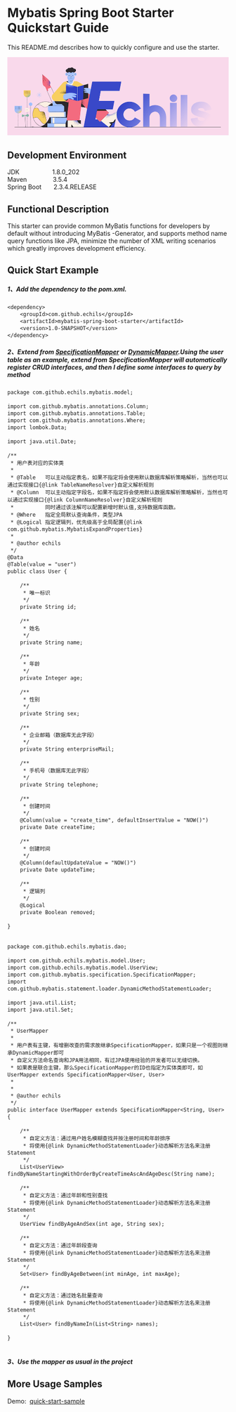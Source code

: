 # Mybatis Spring Boot Starter Quickstart Guide

This README.md describes how to quickly configure and use the starter.


<p align="center">
  <a>
   <img alt="Framework" src="ECHILS.PNG">
  </a>
</p>

## Development Environment  
JDK     &nbsp;&nbsp;&nbsp;&nbsp;&nbsp;&nbsp;&nbsp;&nbsp;&nbsp;&nbsp;&nbsp;&nbsp;&nbsp;&nbsp;&nbsp;&nbsp;&nbsp;&nbsp;1.8.0_202  
Maven   &nbsp;&nbsp;&nbsp;&nbsp;&nbsp;&nbsp;&nbsp;&nbsp;&nbsp;&nbsp;&nbsp;&nbsp;&nbsp;&nbsp;3.5.4  
Spring Boot &nbsp;&nbsp;&nbsp;&nbsp;&nbsp;&nbsp;2.3.4.RELEASE  

## Functional Description
This starter can provide common MyBatis functions for developers by default without introducing MyBatis -Generator, and supports method name query functions like JPA, minimize the number of XML writing scenarios which greatly improves development efficiency.


## Quick Start Example  

##### 1、Add the dependency to the pom.xml.  
````
<dependency>
    <groupId>com.github.echils</groupId>
    <artifactId>mybatis-spring-boot-starter</artifactId>
    <version>1.0-SNAPSHOT</version>
</dependency>
````
##### 2、Extend from [SpecificationMapper](./src/main/java/com/github/mybatis/specification/SpecificationMapper.java) or [DynamicMapper](./src/main/java/com/github/mybatis/specification/DynamicMapper.java).Using the user table as an example, extend from SpecificationMapper will automatically register CRUD interfaces, and then I define some interfaces to query by method
````
package com.github.echils.mybatis.model;

import com.github.mybatis.annotations.Column;
import com.github.mybatis.annotations.Table;
import com.github.mybatis.annotations.Where;
import lombok.Data;

import java.util.Date;

/**
 * 用户表对应的实体类
 *
 * @Table   可以主动指定表名，如果不指定将会使用默认数据库解析策略解析，当然也可以通过实现接口{@link TableNameResolver}自定义解析规则
 * @Column  可以主动指定字段名，如果不指定将会使用默认数据库解析策略解析，当然也可以通过实现接口{@link ColumnNameResolver}自定义解析规则
 *          同时通过该注解可以配置新增时默认值,支持数据库函数。
 * @Where   指定全局默认查询条件，类型JPA
 * @Logical 指定逻辑列，优先级高于全局配置{@link com.github.mybatis.MybatisExpandProperties}
 *
 * @author echils
 */
@Data
@Table(value = "user")
public class User {

    /**
     * 唯一标识
     */
    private String id;

    /**
     * 姓名
     */
    private String name;

    /**
     * 年龄
     */
    private Integer age;

    /**
     * 性别
     */
    private String sex;

    /**
     * 企业邮箱（数据库无此字段）
     */
    private String enterpriseMail;

    /**
     * 手机号（数据库无此字段）
     */
    private String telephone;

    /**
     * 创建时间
     */
    @Column(value = "create_time", defaultInsertValue = "NOW()")
    private Date createTime;

    /**
     * 创建时间
     */
    @Column(defaultUpdateValue = "NOW()")
    private Date updateTime;

    /**
     * 逻辑列
     */
    @Logical
    private Boolean removed;

}


````



````
package com.github.echils.mybatis.dao;

import com.github.echils.mybatis.model.User;
import com.github.echils.mybatis.model.UserView;
import com.github.mybatis.specification.SpecificationMapper;
import com.github.mybatis.statement.loader.DynamicMethodStatementLoader;

import java.util.List;
import java.util.Set;

/**
 * UserMapper
 *
 * 用户表有主键，有增删改查的需求故继承SpecificationMapper，如果只是一个视图则继承DynamicMapper即可
 * 自定义方法命名查询和JPA用法相同，有过JPA使用经验的开发者可以无缝切换。
 * 如果表是联合主键，那么SpecificationMapper的ID也指定为实体类即可，如 UserMapper extends SpecificationMapper<User, User>
 * 
 *
 * @author echils
 */
public interface UserMapper extends SpecificationMapper<String, User> {

    /**
     * 自定义方法：通过用户姓名模糊查找并按注册时间和年龄排序
     * 将使用{@link DynamicMethodStatementLoader}动态解析方法名来注册Statement
     */
    List<UserView> findByNameStartingWithOrderByCreateTimeAscAndAgeDesc(String name);

    /**
     * 自定义方法：通过年龄和性别查找
     * 将使用{@link DynamicMethodStatementLoader}动态解析方法名来注册Statement
     */
    UserView findByAgeAndSex(int age, String sex);

    /**
     * 自定义方法：通过年龄段查询
     * 将使用{@link DynamicMethodStatementLoader}动态解析方法名来注册Statement
     */
    Set<User> findByAgeBetween(int minAge, int maxAge);

    /**
     * 自定义方法：通过姓名批量查询
     * 将使用{@link DynamicMethodStatementLoader}动态解析方法名来注册Statement
     */
    List<User> findByNameIn(List<String> names);

}


````
##### 3、Use the mapper as usual in the project

## More Usage Samples
Demo:&nbsp;&nbsp;[quick-start-sample](mybatis-quickstart-sample) 
